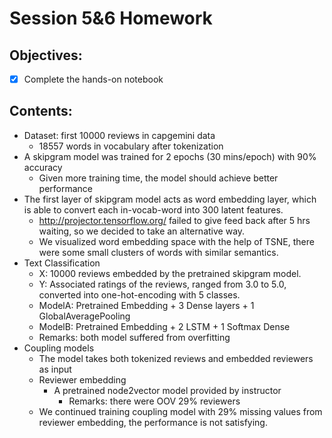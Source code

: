 # Session 5&6 Homework

## Objectives:

- [x] Complete the hands-on notebook 

## Contents:

- Dataset: first 10000 reviews in capgemini data
  - 18557 words in vocabulary after tokenization
- A skipgram model was trained for 2 epochs (30 mins/epoch) with 90% accuracy
  - Given more training time, the model should achieve better performance
- The first layer of skipgram model acts as word embedding layer, which is able to convert each in-vocab-word into 300 latent features.
  - http://projector.tensorflow.org/ failed to give feed back after 5 hrs waiting, so we decided to take an alternative way.
  - We visualized word embedding space with the help of TSNE, there were some small clusters of words with similar semantics.
- Text Classification
  - X: 10000 reviews embedded by the pretrained skipgram model.
  - Y: Associated ratings of the reviews, ranged from 3.0 to 5.0, converted into one-hot-encoding with 5 classes.
  - ModelA: Pretrained Embedding + 3 Dense layers + 1 GlobalAveragePooling
  - ModelB: Pretrained Embedding + 2 LSTM + 1 Softmax Dense
  - Remarks: both model suffered from overfitting
- Coupling models
  - The model takes both tokenized reviews and embedded reviewers as input
  - Reviewer embedding
    - A pretrained node2vector model provided by instructor
      - Remarks: there were OOV 29% reviewers
  - We continued training coupling model with 29% missing values from reviewer embedding, the performance is not satisfying.
